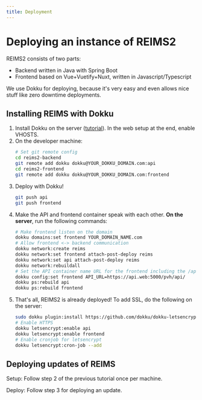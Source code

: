 ```yaml
---
title: Deployment
---
```


# Deploying an instance of REIMS2

REIMS2 consists of two parts:

- Backend written in Java with Spring Boot
- Frontend based on Vue+Vuetify+Nuxt, written in Javascript/Typescript

We use Dokku for deploying, because it's very easy and even allows nice stuff like zero downtime deployments.

## Installing REIMS with Dokku

1. Install Dokku on the server ([tutorial](https://dokku.com/docs/getting-started/installation/)). In the web setup at the end, enable VHOSTS.
2. On the developer machine:
   ```bash
   # Set git remote config
   cd reims2-backend
   git remote add dokku dokku@YOUR_DOKKU_DOMAIN.com:api
   cd reims2-frontend
   git remote add dokku dokku@YOUR_DOKKU_DOMAIN.com:frontend
   ```
3. Deploy with Dokku!
   ```bash
   git push api
   git push frontend
   ```
4. Make the API and frontend container speak with each other. **On the server**, run the following commands:
   ```bash
   # Make frontend listen on the domain
   dokku domains:set frontend YOUR_DOMAIN_NAME.com
   # Allow frontend <-> backend communication
   dokku network:create reims
   dokku network:set frontend attach-post-deploy reims
   dokku network:set api attach-post-deploy reims
   dokku network:rebuildall
   # Set the API container name URL for the frontend including the /api prefix
   dokku config:set frontend API_URL=https://api.web:5000/pvh/api/
   dokku ps:rebuild api
   dokku ps:rebuild frontend
   ```
5. That's all, REIMS2 is already deployed! To add SSL, do the following on the server:
   ```bash
   sudo dokku plugin:install https://github.com/dokku/dokku-letsencrypt.git
   # Enable HTTPS
   dokku letsencrypt:enable api
   dokku letsencrypt:enable frontend
   # Enable cronjob for letsencrypt
   dokku letsencrypt:cron-job --add
   ```

## Deploying updates of REIMS

Setup: Follow step 2 of the previous tutorial once per machine.

Deploy: Follow step 3 for deploying an update.
